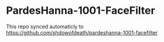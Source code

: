 # PardesHanna-1001-FaceFilter
This repo synced automaticly to https://github.com/shdowofdeath/pardeshanna-1001-facefilter 
